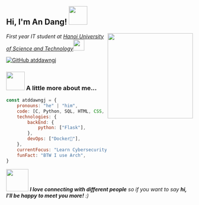 <h2> Hi, I'm An Dang! <img src="https://media.giphy.com/media/mGcNjsfWAjY5AEZNw6/giphy.gif" width="50"></h2>
<img align='right' src="https://media.giphy.com/media/M9gbBd9nbDrOTu1Mqx/giphy.gif" width="230">    
<p><em>First year IT student at <a href="https://hust.edu.vn/">Hanoi University of Science and Technology</a><img src="https://media.giphy.com/media/fYSnHlufseco8Fh93Z/giphy.gif" width="30">
<!---
</br>Developer Consultant at <a href="https://www.thoughtworks.com">ThoughtWorks</a><img src="https://media.giphy.com/media/WUlplcMpOCEmTGBtBW/giphy.gif" width="30"> 
--->
</em></p>

<!---
[![Twitter: ThaiiBraga](https://img.shields.io/twitter/follow/ThaiiBraga?style=social)](https://twitter.com/ThaiiBraga)
[![Linkedin: thaianebraga](https://img.shields.io/badge/-thaianebraga-blue?style=flat-square&logo=Linkedin&logoColor=white&link=https://www.linkedin.com/in/thaianebraga/)](https://www.linkedin.com/in/thaianebraga/)
--->
[![GitHub atddawngj](https://img.shields.io/github/followers/atddawngj?label=follow&style=social)](https://github.com/atddawngj)


### <img src="https://media.giphy.com/media/VgCDAzcKvsR6OM0uWg/giphy.gif" width="50"> A little more about me...  

```javascript
const atddawngj = {
    pronouns: "he" | "him",
    code: [C, Python, SQL, HTML, CSS, JavaScript],
    technologies: {
        backEnd: {
            python: ["Flask"],
        },
        devOps: ["Docker🐳"],
    },
    currentFocus: "Learn Cybersecurity",
    funFact: "BTW I use Arch",
}
```

<img src="https://media.giphy.com/media/LnQjpWaON8nhr21vNW/giphy.gif" width="60"> <em><b>I love connecting with different people</b> so if you want to say <b>hi, I'll be happy to meet you more!</b> :)</em>


<!---
- 👋 Hi, I’m @atddawngj
- 👀 I’m interested in ...
- 🌱 I’m currently learning ...
- 💞️ I’m looking to collaborate on ...
- 📫 How to reach me ...
- 😄 Pronouns: ...
- ⚡ Fun fact: ...
--->

<!---
atddawngj/atddawngj is a ✨ special ✨ repository because its `README.md` (this file) appears on your GitHub profile.
You can click the Preview link to take a look at your changes.
--->
